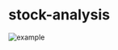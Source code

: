 # stock-analysis
![example](https://github.com/mccoleman75225/stock-analysis/blob/master/example.png)
